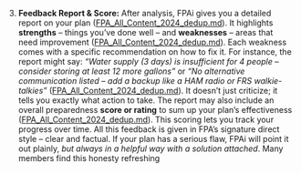 3. **Feedback Report & Score:** After analysis, FPAi gives you a detailed report on your plan ([FPA_All_Content_2024_dedup.md](file://file-8chavoigzfxzbru5bsau7m%23:~:text=3.%20,also%20give%20an%20overall%20preparedness/)). It highlights **strengths** – things you’ve done well – and **weaknesses** – areas that need improvement ([FPA_All_Content_2024_dedup.md](file://file-8chavoigzfxzbru5bsau7m%23:~:text=3.%20,also%20give%20an%20overall%20preparedness/)). Each weakness comes with a specific recommendation on how to fix it. For instance, the report might say: _“Water supply (3 days) is insufficient for 4 people – consider storing at least 12 more gallons”_ or _“No alternative communication listed – add a backup like a HAM radio or FRS walkie-talkies”_ ([FPA_All_Content_2024_dedup.md](file://file-8chavoigzfxzbru5bsau7m%23:~:text=3.%20,overall%20preparedness%20score%20or%20rating/)). It doesn’t just criticize; it tells you exactly what action to take. The report may also include an overall preparedness **score or rating** to sum up your plan’s effectiveness ([FPA_All_Content_2024_dedup.md](file://file-8chavoigzfxzbru5bsau7m%23:~:text=3.%20,overall%20preparedness%20score%20or%20rating/)). This scoring lets you track your progress over time. All this feedback is given in FPA’s signature direct style – clear and factual. If your plan has a serious flaw, FPAi will point it out plainly, _but always in a helpful way with a solution attached_. Many members find this honesty refreshing